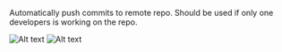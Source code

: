 Automatically push commits to remote repo. Should be used if only one developers is working on the repo.

![Alt text](https://media.giphy.com/media/xUOrwfY0FtKugLjjoc/giphy.gif "Demo")
![Alt text](https://media.giphy.com/media/xUOrwfY0FtKugLjjoc/giphy.gif "Demo With Commits")


